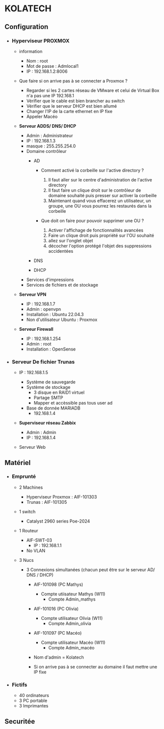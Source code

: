 # **KOLATECH** 

## Configuration 

* ### **Hyperviseur PROXMOX**

    * information
      * Nom : root
      * Mot de passe : Admlocal1
      * IP : 192.168.1.2:8006
    
    * Que faire si on arrive pas à se connecter a Proxmox ?

        * Regarder si les 2 cartes réseau de VMware et celui de Virtual Box n'a pas une IP 192.168.1
        * Vérifier que le cable est bien brancher au switch 
        * Vérifier que le serveur DHCP est bien allumé 
        * Changer l'IP de la carte ethernet en IP fixe 
        * Appeler Macéo

    * **Serveur ADDS/ DNS/ DHCP**
        * Admin : Administrateur
        * IP : 192.168.1.3
        * masque : 255.255.254.0
        * Domaine contrôleur 
            * AD

                * Comment activé la corbeille sur l'active directory ? 

                    1. Il faut aller sur le centre d'administration de l'active directory 
                    2. Il faut faire un clique droit sur le contrôleur de domaine souhaité puis presser sur activer la corbeille
                    3. Maintenant quand vous effacerez un utilisateur, un groupe, une OU vous pourrez les restaurés dans la corbeille

                * Que doit on faire pour pouvoir supprimer une OU ?

                    1. Activer l'affichage de fonctionnalités avancées 
                    2. Faire un clique droit puis propriété sur l'OU souhaité
                    3. allez sur l'onglet objet 
                    4. décocher l'option protégé l'objet des suppressions accidentées     
            * DNS
            * DHCP  
        * Services d'impressions
        * Services de fichiers et de stockage    

    * **Serveur VPN**
        * IP : 192.168.1.7
        * Admin : openvpn
        * Installation : Ubuntu 22.04.3
        * Non d'utilisateur Ubuntu : Proxmox

    * **Serveur Firewall**
        * IP : 192.168.1.254
        * Admin : root
        * Installation : OpenSense    

* ### **Serveur De fichier Trunas**
     * IP : 192.168.1.5
        *  Système de sauvegarde
        * Système de stockage
            * 3 disque en RAID1 virtuel  
            * Partage SMTP
            * Mapper et accèssible pas tous user ad
        * Base de donnée MARIADB
            * 192.168.1.4

   * **Superviseur réseau Zabbix**
      * Admin : Admin
      * IP : 192.168.1.4
    
   * Serveur Web
    
## Matériel 

* ### **Emprunté**

    * 2 Machines
        * Hyperviseur Proxmox : AIF-101303 
        * Trunas : AIF-101305

    * 1 switch
      * Catalyst 2960 series Poe-2024

    * 1 Routeur
        * AIF-SWT-03
            * IP : 192.168.1.1
        * No VLAN

    * 3 Nucs
        * 3 Connexions simultanées (chacun peut être sur le serveur AD/ DNS / DHCP)
            * AIF-101098 (PC Mathys)
                * Compte utiisateur Mathys (W11)
                    * Compte Admin_mathys 
            * AIF-101016 (PC Olivia)
                * Compte utilisateur Olivia (W11)
                    * Compte Admin_olivia     
            * AIF-101097 (PC Macéo)
                * Compte utilisateur Macéo (W11)
                    * Compte Admin_macéo 
            * Nom d'admin = Kolatech

            * Si on arrive pas à se connecter au domaine il faut mettre une IP fixe 
        
* ### **Fictifs**

    * 40 ordinateurs
    * 3 PC portable 
    * 3 Imprimantes 

## Securitée
